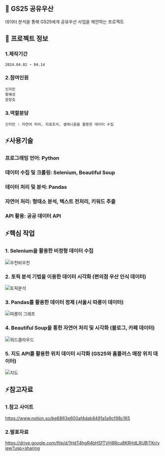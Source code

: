 

<!--## Hi there 👋
**jiminnnnnn/jiminnnnnn** is a ✨ _special_ ✨ repository because its `README.md` (this file) appears on your GitHub profile.

Here are some ideas to get you started:

- 🔭 I’m currently working on ...
- 🌱 I’m currently learning ...
- 👯 I’m looking to collaborate on ...
- 🤔 I’m looking for help with ...
- 💬 Ask me about ...
- 📫 How to reach me: ...
- 😄 Pronouns: ...
- ⚡ Fun fact: ...
-->


## 👋 GS25 공유우산 
데이터 분석을 통해 GS25에게 공유우산 사업을 제안하는 프로젝트

## 🌱 프로젝트 정보
### 1.제작기간
	2024.04.02 ~ 04.14
### 2.참여인원
	신지민
 	황예성
  	장창호
### 3.역할분담
	신지민 : 자연어 처리, 자료조사, 셀레니움을 활용한 데이터 수집

## ⚡사용기술
### 	프로그래밍 언어: Python 
### 	데이터 수집 및 크롤링: Selenium, Beautiful Soup 
### 	데이터 처리 및 분석: Pandas 
### 	자연어 처리: 형태소 분석, 텍스트 전처리, 키워드 추출 
### 	API 활용: 공공 데이터 API

## ⚡핵심 작업
### 	1. Selenium을 활용한 비정형 데이터 수집 
![우천비우천](https://github.com/user-attachments/assets/5b531a4b-e10e-466a-97b4-77d77fecf70c)

### 	2. 토픽 분석 기법을 이용한 데이터 시각화 (편의점 우산 인식 데이터)
![토픽분석](https://github.com/user-attachments/assets/9df88382-d718-4b26-9456-4676e35e720e)

### 	3. Pandas를 활용한 데이터 정제 (서울시 따릉이 데이터)
![따릉이 그래프](https://github.com/user-attachments/assets/5db0f818-b745-46b4-9722-a81afc0794eb)

### 	4. Beautiful Soup을 통한 자연어 처리 및 시각화 (블로그, 카페 데이터)
![워드클라우드](https://github.com/user-attachments/assets/3f269be5-fbeb-400c-850b-ca8aa55b24a9)

### 	5. 지도 API를 활용한 위치 데이터 시각화 (GS25와 홈플러스 매장 위치 데이터)
![지도](https://github.com/user-attachments/assets/c5d8bd35-4780-42ac-8c75-954cc23d2f7a)

   
## ⚡참고자료
### 	1.참고 사이트
<https://www.notion.so/be6863e600af4dab8491a1a9cf98c165>
### 	2.발표자료
<https://drive.google.com/file/d/1HdT4hgR4bHSfTVH8Rcu8KRHdLRUBjTKr/view?usp=sharing>
